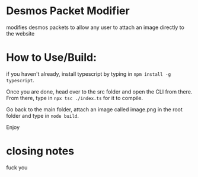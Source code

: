 # Desmos Packet Modifier
modifies desmos packets to allow any user to attach an image directly to the website

# How to Use/Build:
if you haven't already, install typescript by typing in `npm install -g typescript`. 

Once you are done, head over to the src folder and open the CLI from there. From there, type in `npx tsc ./index.ts` for it to compile.

Go back to the main folder, attach an image called image.png in the root folder and type in `node build`. 

Enjoy




# closing notes

fuck you



